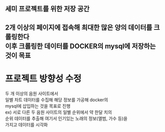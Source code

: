 세미 프로젝트를 위한 저장 공간
----------
2개 이상의 페이지에 접속해 최대한 많은 양의 데이터를 크롤링한다\
이후 크롤링한 데이터를 DOCKER의 mysql에 저장하는 것이 목표
----------
# 프로젝트 방향성 수정

두 개 이상의 음원 사이트에서\
일별 차트 데이터를 수집해 해당 정보를 가공해 docker의\
mysql에 삽입하는 것을 목표로 진행\
ex) 서로 다른 두 음원 사이트의 일별 순위에서 약 한달 치의\
순위 데이터를 추출해 여기서 인기있는 노래의 정보(앨범, 가수 등)을\
가지고 데이터를 시각화